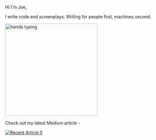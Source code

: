 
Hi I'm Joe, 

I write code and screenplays. Writing for people first, machines second.

<img src="https://media.giphy.com/media/v1.Y2lkPTc5MGI3NjExc3lvNTZqaTBscW41Z2RsemtzcmVqbWtjOGk2aTJsYTFqMjg0bmlxayZlcD12MV9pbnRlcm5hbF9naWZfYnlfaWQmY3Q9Zw/26AHONQ79FdWZhAI0/giphy.gif" alt="hands typing" width="300"/>

Check out my latest Medium article -

<a target="_blank" href="https://github-readme-medium-recent-article.vercel.app/medium/@joecopplestone/0"><img src="https://github-readme-medium-recent-article.vercel.app/medium/@joecopplestone/0" alt="Recent Article 0"> 

